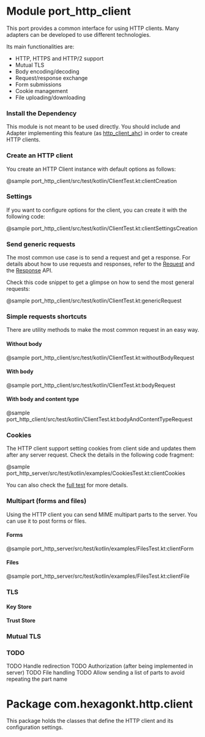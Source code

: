 
Module port_http_client
=======================
This port provides a common interface for using HTTP clients. Many adapters can be developed to use
different technologies.

Its main functionalities are:

* HTTP, HTTPS and HTTP/2 support
* Mutual TLS
* Body encoding/decoding
* Request/response exchange
* Form submissions
* Cookie management
* File uploading/downloading

### Install the Dependency
This module is not meant to be used directly. You should include and Adapter implementing this
feature (as [http_client_ahc]) in order to create HTTP clients.

[http_client_ahc]: /http_client_ahc

### Create an HTTP client
You create an HTTP Client instance with default options as follows:

@sample port_http_client/src/test/kotlin/ClientTest.kt:clientCreation

### Settings
If you want to configure options for the client, you can create it with the following code:

@sample port_http_client/src/test/kotlin/ClientTest.kt:clientSettingsCreation

### Send generic requests
The most common use case is to send a request and get a response. For details about how to
use requests and responses, refer to the [Request] and the [Response] API.

Check this code snippet to get a glimpse on how to send the most general requests:

@sample port_http_client/src/test/kotlin/ClientTest.kt:genericRequest

[Request]: /port_http_client/com.hexagonkt.http.client/-request
[Response]: /port_http_client/com.hexagonkt.http.client/-response

### Simple requests shortcuts
There are utility methods to make the most common request in an easy way.

#### Without body
@sample port_http_client/src/test/kotlin/ClientTest.kt:withoutBodyRequest

#### With body
@sample port_http_client/src/test/kotlin/ClientTest.kt:bodyRequest

#### With body and content type
@sample port_http_client/src/test/kotlin/ClientTest.kt:bodyAndContentTypeRequest

### Cookies

The HTTP client support setting cookies from client side and updates them after any server request.
Check the details in the following code fragment:

@sample port_http_server/src/test/kotlin/examples/CookiesTest.kt:clientCookies

You can also check the [full test] for more details.

[full test]: https://github.com/hexagonkt/hexagon/blob/master/port_http_server/src/test/kotlin/examples/CookiesTest.kt

### Multipart (forms and files)

Using the HTTP client you can send MIME multipart parts to the server. You can use it to post forms
or files.

#### Forms
@sample port_http_server/src/test/kotlin/examples/FilesTest.kt:clientForm

#### Files
@sample port_http_server/src/test/kotlin/examples/FilesTest.kt:clientFile

### TLS

#### Key Store

#### Trust Store

### Mutual TLS

### TODO
TODO Handle redirection
TODO Authorization (after being implemented in server)
TODO File handling
TODO Allow sending a list of parts to avoid repeating the part name

Package com.hexagonkt.http.client
=================================
This package holds the classes that define the HTTP client and its configuration settings.
